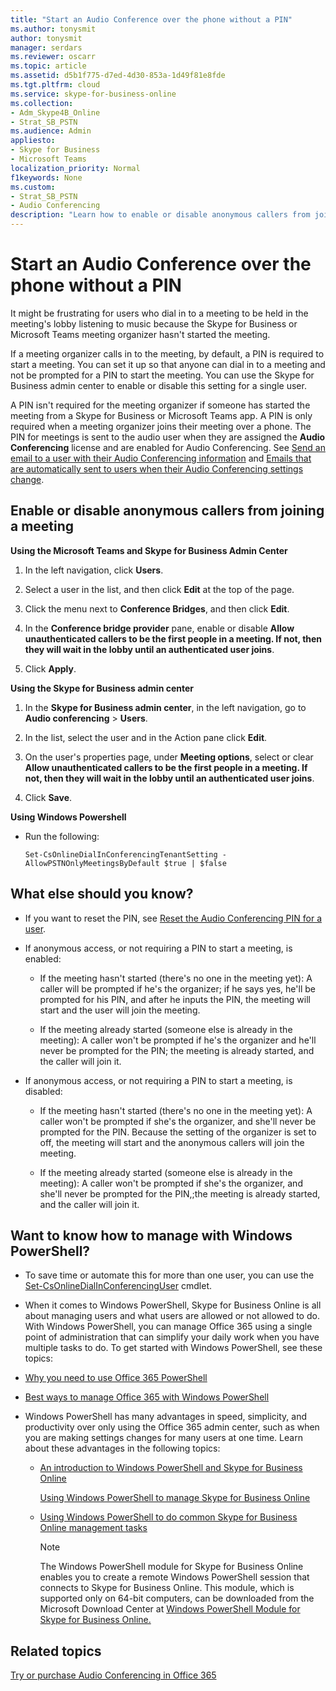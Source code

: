 ```yaml
---
title: "Start an Audio Conference over the phone without a PIN"
ms.author: tonysmit
author: tonysmit
manager: serdars
ms.reviewer: oscarr
ms.topic: article
ms.assetid: d5b1f775-d7ed-4d30-853a-1d49f81e8fde
ms.tgt.pltfrm: cloud
ms.service: skype-for-business-online
ms.collection: 
- Adm_Skype4B_Online
- Strat_SB_PSTN
ms.audience: Admin
appliesto:
- Skype for Business 
- Microsoft Teams
localization_priority: Normal
f1keywords: None
ms.custom:
- Strat_SB_PSTN
- Audio Conferencing
description: "Learn how to enable or disable anonymous callers from joining a meeting from the Skype for Business admin center or using a PowerShell script. "
---
```


# Start an Audio Conference over the phone without a PIN

It might be frustrating for users who dial in to a meeting to be held in the meeting's lobby listening to music because the Skype for Business or Microsoft Teams meeting organizer hasn't started the meeting. 
  
If a meeting organizer calls in to the meeting, by default, a PIN is required to start a meeting. You can set it up so that anyone can dial in to a meeting and not be prompted for a PIN to start the meeting. You can use the Skype for Business admin center to enable or disable this setting for a single user.
  
A PIN isn't required for the meeting organizer if someone has started the meeting from a Skype for Business or Microsoft Teams app. A PIN is only required when a meeting organizer joins their meeting over a phone. The PIN for meetings is sent to the audio user when they are assigned the **Audio Conferencing** license and are enabled for Audio Conferencing. See [Send an email to a user with their Audio Conferencing information](send-an-email-to-a-user-with-their-dial-in-information.md) and [Emails that are automatically sent to users when their Audio Conferencing settings change](emails-sent-to-users-when-their-settings-change.md).
  
## Enable or disable anonymous callers from joining a meeting

**Using the Microsoft Teams and Skype for Business Admin Center**

1. In the left navigation, click **Users**. 

2. Select a user in the list, and then click **Edit** at the top of the page. 

3. Click the menu next to **Conference Bridges**, and then click **Edit**.

4. In the **Conference bridge provider** pane, enable or disable **Allow unauthenticated callers to be the first people in a meeting. If not, then they will wait in the lobby until an authenticated user joins**.
    
4. Click **Apply**. 

**Using the Skype for Business admin center**
    
1. In the **Skype for Business admin center**, in the left navigation, go to **Audio conferencing** > **Users**. 
    
2. In the list, select the user and in the Action pane click **Edit**. 
    
3. On the user's properties page, under **Meeting options**, select or clear **Allow unauthenticated callers to be the first people in a meeting. If not, then they will wait in the lobby until an authenticated user joins**.
    
4. Click **Save**. 
    
 **Using Windows Powershell**
  
- Run the following: 
    
  ```
  Set-CsOnlineDialInConferencingTenantSetting -AllowPSTNOnlyMeetingsByDefault $true | $false
  ```

## What else should you know?

- If you want to reset the PIN, see [Reset the Audio Conferencing PIN for a user](reset-the-audio-conferencing-pin-for-a-user.md).
    
- If anonymous access, or not requiring a PIN to start a meeting, is enabled:
    
  - If the meeting hasn't started (there's no one in the meeting yet): A caller will be prompted if he's the organizer; if he says yes, he'll be prompted for his PIN, and after he inputs the PIN, the meeting will start and the user will join the meeting.
    
  - If the meeting already started (someone else is already in the meeting): A caller won't be prompted if he's the organizer and he'll never be prompted for the PIN; the meeting is already started, and the caller will join it.
    
- If anonymous access, or not requiring a PIN to start a meeting, is disabled:
    
  - If the meeting hasn't started (there's no one in the meeting yet): A caller won't be prompted if she's the organizer, and she'll never be prompted for the PIN. Because the setting of the organizer is set to off, the meeting will start and the anonymous callers will join the meeting.
    
  - If the meeting already started (someone else is already in the meeting): A caller won't be prompted if she's the organizer, and she'll never be prompted for the PIN,;the meeting is already started, and the caller will join it.
    
## Want to know how to manage with Windows PowerShell?

- To save time or automate this for more than one user, you can use the [Set-CsOnlineDialInConferencingUser](https://go.microsoft.com/fwlink/?LinkId=617688 ) cmdlet.
    
-  When it comes to Windows PowerShell, Skype for Business Online is all about managing users and what users are allowed or not allowed to do. With Windows PowerShell, you can manage Office 365 using a single point of administration that can simplify your daily work when you have multiple tasks to do. To get started with Windows PowerShell, see these topics:
    
  - [Why you need to use Office 365 PowerShell](https://go.microsoft.com/fwlink/?LinkId=525041)
    
  - [Best ways to manage Office 365 with Windows PowerShell](https://go.microsoft.com/fwlink/?LinkId=525142)
    
- Windows PowerShell has many advantages in speed, simplicity, and productivity over only using the Office 365 admin center, such as when you are making settings changes for many users at one time. Learn about these advantages in the following topics: 
    
  - [An introduction to Windows PowerShell and Skype for Business Online](https://go.microsoft.com/fwlink/?LinkId=525039)
    
    [Using Windows PowerShell to manage Skype for Business Online](https://go.microsoft.com/fwlink/?LinkId=525453)
    
  - [Using Windows PowerShell to do common Skype for Business Online management tasks](https://go.microsoft.com/fwlink/?LinkId=525038)
    
    > [!NOTE]
    > The Windows PowerShell module for Skype for Business Online enables you to create a remote Windows PowerShell session that connects to Skype for Business Online. This module, which is supported only on 64-bit computers, can be downloaded from the Microsoft Download Center at [Windows PowerShell Module for Skype for Business Online.](https://go.microsoft.com/fwlink/?LinkId=294688)
  
## Related topics

[Try or purchase Audio Conferencing in Office 365](../audio-conferencing-in-office-365/try-or-purchase-audio-conferencing-in-office-365.md)
